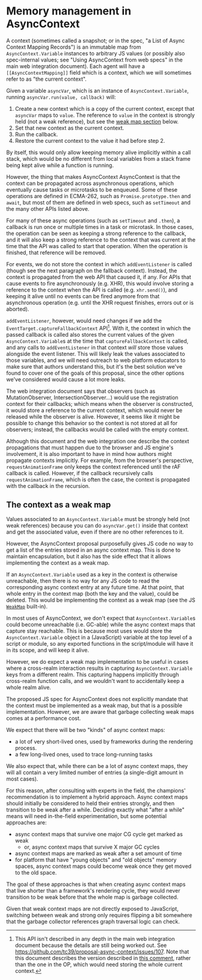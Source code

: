 # Memory management in AsyncContext

A context (sometimes called a snapshot; or in the spec, "a List of Async Context
Mapping Records") is an immutable map from `AsyncContext.Variable` instances to
arbitrary JS values (or possibly also spec-internal values; see "Using
AsyncContext from web specs" in the main web integration document). Each agent
will have a `[[AsyncContextMapping]]` field which is a context, which we will
sometimes refer to as "the current context".

Given a variable `asyncVar`, which is an instance of `AsyncContext.Variable`,
running `asyncVar.run(value, callback)` will:
1. Create a new context which is a copy of the current context, except that
   `asyncVar` maps to `value`. The reference to `value` in the context is
   strongly held (not a weak reference), but see the
   [weak map section](#weak-maps) below.
2. Set that new context as the current context.
3. Run the callback.
4. Restore the current context to the value it had before step 2.

By itself, this would only allow keeping memory alive implicitly within a call
stack, which would be no different from local variables from a stack frame being
kept alive while a function is running.

However, the thing that makes AsyncContext AsyncContext is that the context can
be propagated across asynchronous operations, which eventually cause tasks or
microtasks to be enqueued. Some of these operations are defined in ECMA-262,
such as `Promise.prototype.then` and `await`, but most of them are defined in
web specs, such as `setTimeout` and the many other APIs listed above.

For many of these async operations (such as `setTimeout` and `.then`), a
callback is run once or multiple times in a task or microtask. In those cases,
the operation can be seen as keeping a strong reference to the callback, and it
will also keep a strong reference to the context that was current at the time
that the API was called to start that operation. When the operation is finished,
that reference will be removed.

For events, we do not store the context in which `addEventListener` is
called (though see the next paragraph on the fallback context). Instead, the
context is propagated from the web API that caused it, if any. For APIs that
cause events to fire asynchronously (e.g. XHR), this would involve storing a
reference to the context when the API is called (e.g. `xhr.send()`), and keeping
it alive until no events can be fired anymore from that asynchronous operation
(e.g. until the XHR request finishes, errors out or is aborted).

`addEventListener`, however, would need changes if we add the
`EventTarget.captureFallbackContext` API[^1]. With it, the context in which the
passed callback is called also stores the current values of the given
`AsyncContext.Variable`s at the time that `captureFallbackContext` is called,
and any calls to `addEventListener` in that context *will* store those values
alongside the event listener. This will likely leak the values associated to
those variables, and we will need outreach to web platform educators to make
sure that authors understand this, but it's the best solution we've found to
cover one of the goals of this proposal, since the other options we've
considered would cause a lot more leaks.

[^1]: This API isn't described in any depth in the main web integration document
because the details are still being worked out. See
<https://github.com/tc39/proposal-async-context/issues/107>. Note that this
document describes the version described in
[this comment](https://github.com/tc39/proposal-async-context/issues/107#issuecomment-2659298381),
rather than the one in the OP, which would need storing the whole current
context.

The web integration document says that observers (such as MutationObserver,
IntersectionObserver...) would use the registration context for their callbacks;
which means when the observer is constructed, it would store a reference to the
current context, which would never be released while the observer is alive.
However, it seems like it might be possible to change this behavior so the
context is not stored at all for observers; instead, the callbacks would be
called with the empty context.

Although this document and the web integration one describe the context
propagations that must happen due to the browser and JS engine's involvement,
it is also important to have in mind how authors might propagate contexts
implicitly. For example, from the browser's perspective, `requestAnimationFrame`
only keeps the context referenced until the rAF callback is called. However, if
the callback recursively calls `requestAnimationFrame`, which is often the case,
the context is propagated with the callback in the recursion.

## The context as a weak map

Values associated to an `AsyncContext.Variable` must be strongly held (not weak
references) because you can do `asyncVar.get()` inside that context and get the
associated value, even if there are no other references to it.

However, the AsyncContext proposal purposefully gives JS code no way to get a
list of the entries stored in an async context map. This is
done to maintain encapsulation, but it also has the side effect that it allows
implementing the context as a weak map.

If an `AsyncContext.Variable` used as a key in the context is otherwise unreachable,
then there is no way for any JS code to read the corresponding async context entry
at any future time. At that point, that whole entry in the context map (both the key
and the value), could be deleted. This would be implementing the context as a weak
map (see the JS [`WeakMap`](https://developer.mozilla.org/en-US/docs/Web/JavaScript/Reference/Global_Objects/WeakMap)
built-in).

In most uses of AsyncContext, we don't expect that `AsyncContext.Variable`s
could become unreachable (i.e. GC-able) while the async context maps that capture
stay reachable. This is because most uses would store the `AsyncContext.Variable`
object in a (JavaScript) variable at the top level of a script or module, so any
exported functions in the script/module will have it in its scope, and will keep
it alive.

However, we do expect a weak map implementation to be useful in cases where a
cross-realm interaction results in capturing `AsyncContext.Variable` keys from a different realm. This capturing happens implicitly through cross-realm function
calls, and we wouldn't want to accidentally keep a whole realm alive.

The proposed JS spec for AsyncContext does not explicitly mandate that the
context must be implemented as a weak map, but that is a possible
implementation. However, we are aware that garbage collecting weak maps comes at a
performance cost.

We expect that there will be two "kinds" of async context maps:
- a lot of very short-lived ones, used by frameworks during the rendering process.
- a few long-lived ones, used to trace long-running tasks

We also expect that, while there can be a lot of async context maps, they will all contain a very limited number of entries (a single-digit amount in most cases).

For this reason, after consulting with experts in the field, the champions'
recommendation is to implement a hybrid approach. Async context maps should initially
be considered to held their entries strongly, and then transition to be weak after a
while. Deciding exactly what "after a while" means will need in-the-field
experimentation, but some potential approaches are:
- async context maps that survive one major CG cycle get marked as weak
  - or, async context maps that survive X major GC cycles
- async context maps are marked as weak after a set amount of time
- for platform that have "young objects" and "old objects" memory spaces, async context maps could become weak once they get moved to the old space.

The goal of these approaches is that when creating async context maps that live
shorter than a framework's rendering cycle, they would never transition to be
weak before that the whole map is garbage collected.

Given that weak context maps are not directly exposed to JavaScript, switching between
weak and strong only requires flipping a bit somewhere that the garbage collector
references graph traversal logic can check.
